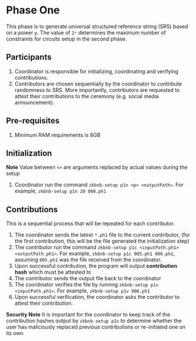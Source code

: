 # Phase One 

This phase is to generate universal structured reference string (SRS) based on a power `p`.
The value of `2ᵖ` determines the maximum number of constraints for circuits setup in the second phase.

## Participants
1. Coordinator is responsible for initializing, coordinating and verifying contributions.
2. Contributors are chosen sequentially by the coordinator to contribute randomness to SRS. More importantly, contributors are requested to attest their contributions to the ceremony (e.g. social media announcement).
## Pre-requisites
1. Minimum RAM requirements is 8GB

## Initialization
**Note** Value between `<>` are arguments replaced by actual values during the setup
1. Coordinator run the command `zkbnb-setup p1n <p> <outputPath>`.  For example, `zkbnb-setup p1n 20 000.ph1`

## Contributions
This is a sequential process that will be repeated for each contributor.
1. The coordinator sends the latest ```*.ph1``` file to the current contributor, (for the first contribution, this will be the file generated the initialization step)
2. The contributor run the command `zkbnb-setup p1c <inputPath.ph1> <outputPath.ph1>`.  For example, `zkbnb-setup p1c 005.ph1 006.ph1`, assuming `005.ph1` was the file received from the coordinator.
3. Upon successful contribution, the program will output **contribution hash** which must be attested to
4. The contributor sends the output file back to the coordinator
5. The coordinator verifies the file by running `zkbnb-setup p1v <inputPath.ph1>`. For example, `zkbnb-setup p1v 006.ph1`
6. Upon successful verification, the coordinator asks the contributor to attest their contribution.

**Security Note** It is important for the coordinator to keep track of the contribution hashes output by `zkbnb-setup p1v` to determine whether the user has maliciously replaced previous contributions or re-initiated one on its own